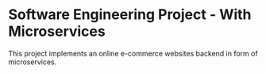 # Software Engineering Project - With Microservices

This project implements an online e-commerce websites backend in form of microservices.
